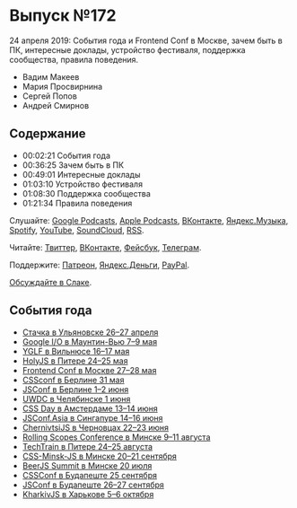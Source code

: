 # Выпуск №172

24 апреля 2019: События года и Frontend Conf в Москве, зачем быть в ПК, интересные доклады, устройство фестиваля, поддержка сообщества, правила поведения.

- Вадим Макеев
- Мария Просвирнина
- Сергей Попов
- Андрей Смирнов

## Содержание

- 00:02:21 События года
- 00:36:25 Зачем быть в ПК
- 00:49:01 Интересные доклады
- 01:03:10 Устройство фестиваля
- 01:08:30 Поддержка сообщества
- 01:21:34 Правила поведения

Слушайте: [Google Podcasts](https://podcasts.google.com/?feed=aHR0cHM6Ly93ZWItc3RhbmRhcmRzLnJ1L3BvZGNhc3QvZmVlZC8), [Apple Podcasts](https://podcasts.apple.com/podcast/id1080500016), [ВКонтакте](https://vk.com/podcasts-32017543), [Яндекс.Музыка](https://music.yandex.ru/album/6245956), [Spotify](https://open.spotify.com/show/3rzAcADjpBpXt73L0epTjV), [YouTube](https://www.youtube.com/playlist?list=PLMBnwIwFEFHcwuevhsNXkFTcadeX5R1Go), [SoundCloud](https://soundcloud.com/web-standards), [RSS](https://web-standards.ru/podcast/feed/).

Читайте: [Твиттер](https://twitter.com/webstandards_ru), [ВКонтакте](https://vk.com/webstandards_ru), [Фейсбук](https://www.facebook.com/webstandardsru), [Телеграм](https://t.me/webstandards_ru).

Поддержите: [Патреон](https://www.patreon.com/webstandards_ru), [Яндекс.Деньги](https://money.yandex.ru/to/41001119329753), [PayPal](https://www.paypal.me/pepelsbey).

[Обсуждайте в Слаке](http://slack.web-standards.ru/).

## События года

- [Стачка в Ульяновске 26–27 апреля](https://nastachku.ru/)
- [Google I/O в Маунтин-Вью 7–9 мая](https://events.google.com/io/)
- [YGLF в Вильнюсе 16–17 мая](https://lithuania.yglfconf.com/)
- [HolyJS в Питере 24–25 мая](https://holyjs-piter.ru/)
- [Frontend Conf в Москве 27–28 мая](https://frontendconf.ru/)
- [CSSconf в Берлине 31 мая](https://2019.cssconf.eu/)
- [JSConf в Берлине 1–2 июня](https://2019.jsconf.eu/)
- [UWDC в Челябинске 1 июня](https://uwdc.ru/)
- [CSS Day в Амстердаме 13–14 июня](https://cssday.nl/)
- [JSConf.Asia в Сингапуре 14–16 июня](https://jsconf.asia/)
- [ChernivtsiJS в Черновцах 22–23 июня](https://chernivtsi.js.org/)
- [Rolling Scopes Conference в Минске 9–11 августа](https://rsconf.by/)
- [TechTrain в Питере 24–25 августа](https://techtrain.ru/)
- [CSS-Minsk-JS в Минске 20–21 сентября](https://css-minsk-js.by/)
- [BeerJS Summit в Минске 20 июля](https://beerjssummit.com/)
- [CSSConf в Будапеште 25 сентября](http://cssconfbp.rocks/)
- [JSConf в Будапеште 26–27 сентября](https://jsconfbp.com/)
- [KharkivJS в Харькове 5–6 октября](https://kharkivjs.org/)
